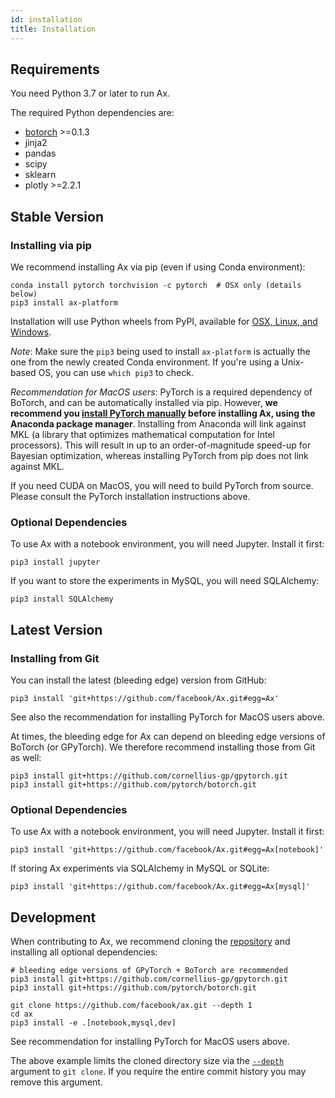```yaml
---
id: installation
title: Installation
---
```


## Requirements
You need Python 3.7 or later to run Ax.

The required Python dependencies are:

* [botorch](https://www.botorch.org) >=0.1.3
* jinja2
* pandas
* scipy
* sklearn
* plotly >=2.2.1

## Stable Version

### Installing via pip
We recommend installing Ax via pip (even if using Conda environment):

```
conda install pytorch torchvision -c pytorch  # OSX only (details below)
pip3 install ax-platform
```

Installation will use Python wheels from PyPI, available for [OSX, Linux, and Windows](https://pypi.org/project/ax-platform/#files).

*Note*: Make sure the `pip3` being used to install `ax-platform` is actually the one from the newly created Conda environment.
If you're using a Unix-based OS, you can use `which pip3` to check.

*Recommendation for MacOS users*: PyTorch is a required dependency of BoTorch, and can be automatically installed via pip.
However, **we recommend you [install PyTorch manually](https://pytorch.org/get-started/locally/#anaconda-1) before installing Ax, using the Anaconda package manager**.
Installing from Anaconda will link against MKL (a library that optimizes mathematical computation for Intel processors).
This will result in up to an order-of-magnitude speed-up for Bayesian optimization, whereas installing PyTorch from pip does not link against MKL.

If you need CUDA on MacOS, you will need to build PyTorch from source. Please consult the PyTorch installation instructions above.

### Optional Dependencies

To use Ax with a notebook environment, you will need Jupyter. Install it first:
```
pip3 install jupyter
```

If you want to store the experiments in MySQL, you will need SQLAlchemy:
```
pip3 install SQLAlchemy
```

## Latest Version

### Installing from Git

You can install the latest (bleeding edge) version from GitHub:

```
pip3 install 'git+https://github.com/facebook/Ax.git#egg=Ax'
```

See also the recommendation for installing PyTorch for MacOS users above.

At times, the bleeding edge for Ax can depend on bleeding edge versions of BoTorch (or GPyTorch). We therefore recommend installing those from Git as well:
```
pip3 install git+https://github.com/cornellius-gp/gpytorch.git
pip3 install git+https://github.com/pytorch/botorch.git
```

### Optional Dependencies


To use Ax with a notebook environment, you will need Jupyter. Install it first:

```
pip3 install 'git+https://github.com/facebook/Ax.git#egg=Ax[notebook]'
```

If storing Ax experiments via SQLAlchemy in MySQL or SQLite:
```
pip3 install 'git+https://github.com/facebook/Ax.git#egg=Ax[mysql]'
```

## Development

When contributing to Ax, we recommend cloning the [repository](https://github.com/facebook/Ax) and installing all optional dependencies:

```
# bleeding edge versions of GPyTorch + BoTorch are recommended
pip3 install git+https://github.com/cornellius-gp/gpytorch.git
pip3 install git+https://github.com/pytorch/botorch.git

git clone https://github.com/facebook/ax.git --depth 1
cd ax
pip3 install -e .[notebook,mysql,dev]
```

See recommendation for installing PyTorch for MacOS users above.

The above example limits the cloned directory size via the
[`--depth`](https://git-scm.com/docs/git-clone#Documentation/git-clone.txt---depthltdepthgt)
argument to `git clone`. If you require the entire commit history you may remove this
argument.
